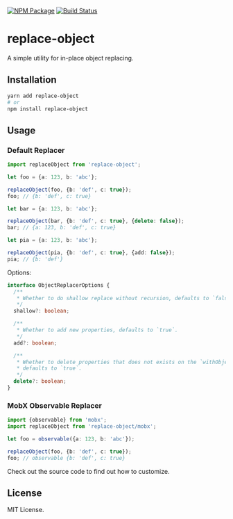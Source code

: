 [![NPM Package](https://badge.fury.io/js/replace-object.svg)](https://www.npmjs.com/package/replace-object)
[![Build Status](https://travis-ci.org/vilic/replace-object.svg?branch=master)](https://travis-ci.org/vilic/replace-object)

# replace-object

A simple utility for in-place object replacing.

## Installation

```sh
yarn add replace-object
# or
npm install replace-object
```

## Usage

### Default Replacer

```ts
import replaceObject from 'replace-object';

let foo = {a: 123, b: 'abc'};

replaceObject(foo, {b: 'def', c: true});
foo; // {b: 'def', c: true}

let bar = {a: 123, b: 'abc'};

replaceObject(bar, {b: 'def', c: true}, {delete: false});
bar; // {a: 123, b: 'def', c: true}

let pia = {a: 123, b: 'abc'};

replaceObject(pia, {b: 'def', c: true}, {add: false});
pia; // {b: 'def'}
```

Options:

```ts
interface ObjectReplacerOptions {
  /**
   * Whether to do shallow replace without recursion, defaults to `false`.
   */
  shallow?: boolean;

  /**
   * Whether to add new properties, defaults to `true`.
   */
  add?: boolean;

  /**
   * Whether to delete properties that does not exists on the `withObject`,
   * defaults to `true`.
   */
  delete?: boolean;
}
```

### MobX Observable Replacer

```ts
import {observable} from 'mobx';
import replaceObject from 'replace-object/mobx';

let foo = observable({a: 123, b: 'abc'});

replaceObject(foo, {b: 'def', c: true});
foo; // observable {b: 'def', c: true}
```

Check out the source code to find out how to customize.

## License

MIT License.
